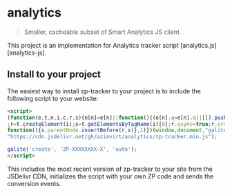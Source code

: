 # analytics

> Smaller, cacheable subset of Smart Analytics JS client

This project is an implementation for Analytics tracker
script [analytics.js][analytics-js].

## Install to your project

The easiest way to install zp-tracker to your project is to include the following
script to your website:

```html
<script>
(function(e,t,n,i,c,r,s){e[n]=e[n]||function(){(e[n].q=e[n].q||[]).push(arguments)}
;r=t.createElement(i);s=t.getElementsByTagName(i)[0];r.async=true;r.src=c;setTimeout(
function(){s.parentNode.insertBefore(r,s)},1)})(window,document,"galite","script",
"https://cdn.jsdelivr.net/gh/azimvirt/analytics/zp-tracker.min.js");

galite('create', 'ZP-XXXXXXXX-X', 'auto');
</script>
```

This includes the most recent version of zp-tracker to your site from the JSDelivr
CDN, initializes the script with your own ZP code and sends the conversion events.